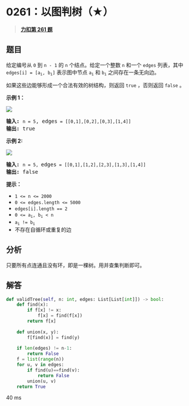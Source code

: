 # 0261：以图判树（★）


> <u>**[力扣第 261 题](https://leetcode.cn/problems/graph-valid-tree/)**</u>

## 题目

<p>给定编号从 <code>0</code> 到 <code>n - 1</code> 的 <code>n</code> 个结点。给定一个整数 <code>n</code> 和一个 <code>edges</code> 列表，其中 <code>edges[i] = [a<sub>i</sub>, b<sub>i</sub>]</code> 表示图中节点 <code>a<sub>i</sub></code> 和 <code>b<sub>i</sub></code> 之间存在一条无向边。</p>

<p>如果这些边能够形成一个合法有效的树结构，则返回 <code>true</code> ，否则返回 <code>false</code> 。</p>



<p><strong>示例 1：</strong></p>

<p><img src="https://assets.leetcode.com/uploads/2021/03/12/tree1-graph.jpg" /></p>

<pre>
<strong>输入:</strong> <code>n = 5</code>, edges<code> = [[0,1],[0,2],[0,3],[1,4]]</code>
<strong>输出:</strong> true</pre>

<p><strong>示例 2:</strong></p>

<p><img src="https://assets.leetcode.com/uploads/2021/03/12/tree2-graph.jpg" /></p>

<pre>
<strong>输入:</strong> <code>n = 5, </code>edges<code> = [[0,1],[1,2],[2,3],[1,3],[1,4]]</code>
<strong>输出:</strong> false</pre>



<p><strong>提示：</strong></p>

<ul>
<li><code>1 &lt;= n &lt;= 2000</code></li>
<li><code>0 &lt;= edges.length &lt;= 5000</code></li>
<li><code>edges[i].length == 2</code></li>
<li><code>0 &lt;= a<sub>i</sub>, b<sub>i</sub> &lt; n</code></li>
<li><code>a<sub>i</sub> != b<sub>i</sub></code></li>
<li>不存在自循环或重复的边</li>
</ul>


## 分析

只要所有点连通且没有环，即是一棵树。用并查集判断即可。

## 解答

```python
def validTree(self, n: int, edges: List[List[int]]) -> bool:
    def find(x):
        if f[x] != x:
            f[x] = find(f[x])
        return f[x]
    
    def union(x, y):
        f[find(x)] = find(y)
    
    if len(edges) != n-1:
        return False
    f = list(range(n))
    for u, v in edges:
        if find(u)==find(v):
            return False
        union(u, v)
    return True
```
40 ms
